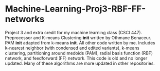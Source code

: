 # Machine-Learning-Proj3-RBF-FF-networks
Project 3 and extra credit for my machine learning class (CSCI 447). Preprocessor and K-means Clustering __init__ written by Othmane Benaceur. PAM __init__ adapted from k-means __init__. All other code written by me. Includes k-nearest neighbor (with condensed and edited variants), k-means clustering, partitioning around medoids (PAM), radial basis function (RBF) network, and feedforward (FF) network.
This code is old and no longer updated. Many of these algorithms are more updated in other repositories.
